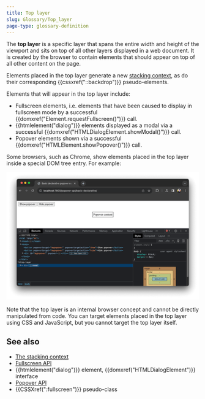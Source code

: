 ```yaml
---
title: Top layer
slug: Glossary/Top_layer
page-type: glossary-definition
---
```




The **top layer** is a specific layer that spans the entire width and height of the viewport and sits on top of all other layers displayed in a web document. It is created by the browser to contain elements that should appear on top of all other content on the page.

Elements placed in the top layer generate a new [stacking context](/Web/CSS/CSS_positioned_layout/Understanding_z-index/Stacking_context), as do their corresponding {{cssxref("::backdrop")}} pseudo-elements.

Elements that will appear in the top layer include:

- Fullscreen elements, i.e. elements that have been caused to display in fullscreen mode by a successful {{domxref("Element.requestFullscreen()")}} call.
- {{htmlelement("dialog")}} elements displayed as a modal via a successful {{domxref("HTMLDialogElement.showModal()")}} call.
- Popover elements shown via a successful {{domxref("HTMLElement.showPopover()")}} call.

Some browsers, such as Chrome, show elements placed in the top layer inside a special DOM tree entry. For example:

![An element in the top layer, as shown in the chrome devtools](top_layer_devtools.png)

Note that the top layer is an internal browser concept and cannot be directly manipulated from code. You can target elements placed in the top layer using CSS and JavaScript, but you cannot target the top layer itself.

## See also

- [The stacking context](/Web/CSS/CSS_positioned_layout/Understanding_z-index/Stacking_context)
- [Fullscreen API](/Web/API/Fullscreen_API)
- {{htmlelement("dialog")}} element, {{domxref("HTMLDialogElement")}} interface
- [Popover API](/Web/API/Popover_API)
- {{CSSXref(":fullscreen")}} pseudo-class
